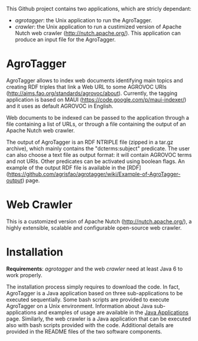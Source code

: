 This Github project contains two applications, which are stricly dependant:

- *agrotagger*: the Unix application to run the AgroTagger.
- *crawler*:  the Unix application to run a custimized version of Apache Nutch web crawler (http://nutch.apache.org/). This application can produce an input file for the AgroTagger.

AgroTagger
==========

AgroTagger allows to index web documents identifying main topics and creating RDF triples that link a Web URL to some AGROVOC URIs (http://aims.fao.org/standards/agrovoc/about). Currently, the tagging application is based on MAUI (https://code.google.com/p/maui-indexer/) and it uses as default AGROVOC in English. 

Web documents to be indexed can be passed to the application through a file containing a list of URLs, or through a file containing the output of an Apache Nutch web crawler.

The output of AgroTagger is an RDF NTRIPLE file (zipped in a tar.gz archive), which mainly contains the "dcterms:subject" predicate. The user can also choose a text file as output format: it will contain AGROVOC terms and not URIs. Other predicates can be activated using boolean flags. An example of the output RDF file is available in the [RDF] (https://github.com/agrisfao/agrotagger/wiki/Example-of-AgroTagger-output) page.

Web Crawler
==========
This is a customized version of Apache Nutch (http://nutch.apache.org/), a highly extensible, scalable and configurable open-source web crawler.

Installation
==========

**Requirements**: *agrotagger* and the web *crawler* need at least Java 6 to work properly.

The installation process simply requires to download the code. In fact, AgroTagger is a Java application based on three sub-applications to be executed sequentially. Some bash scripts are provided to execute AgroTagger on a Unix environment. Information about Java sub-applications and examples of usage are available in the [Java Applications](https://github.com/agrisfao/agrotagger/wiki/Java-Applications) page. Similarly, the web crawler is a Java application that can be executed also with bash scripts provided with the code. Additional details are provided in the README files of the two software components.


  
